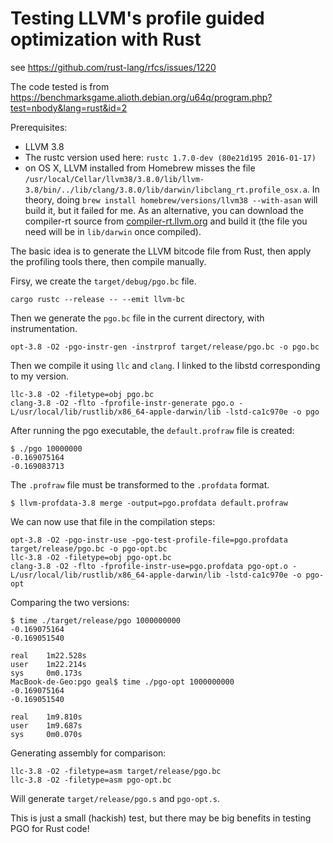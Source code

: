 # Testing LLVM's profile guided optimization with Rust

see https://github.com/rust-lang/rfcs/issues/1220

The code tested is from https://benchmarksgame.alioth.debian.org/u64q/program.php?test=nbody&lang=rust&id=2

Prerequisites:

* LLVM 3.8
* The rustc version used here: `rustc 1.7.0-dev (80e21d195 2016-01-17)`
* on OS X, LLVM installed from Homebrew misses the file `/usr/local/Cellar/llvm38/3.8.0/lib/llvm-3.8/bin/../lib/clang/3.8.0/lib/darwin/libclang_rt.profile_osx.a`. In theory, doing `brew install homebrew/versions/llvm38 --with-asan` will build it, but it failed for me. As an alternative, you can download the compiler-rt source from [compiler-rt.llvm.org](http://compiler-rt.llvm.org/) and build it (the file you need will be in `lib/darwin` once compiled).

The basic idea is to generate the LLVM bitcode file from Rust, then apply the profiling tools there, then compile manually.

Firsy, we create the `target/debug/pgo.bc` file.
```
cargo rustc --release -- --emit llvm-bc
```

Then we generate the `pgo.bc` file in the current directory, with instrumentation.

```
opt-3.8 -O2 -pgo-instr-gen -instrprof target/release/pgo.bc -o pgo.bc
```

Then we compile it using `llc` and `clang`. I linked to the libstd corresponding to my version.

```
llc-3.8 -O2 -filetype=obj pgo.bc
clang-3.8 -O2 -flto -fprofile-instr-generate pgo.o -L/usr/local/lib/rustlib/x86_64-apple-darwin/lib -lstd-ca1c970e -o pgo
```

After running the pgo executable, the `default.profraw` file is created:

```
$ ./pgo 10000000
-0.169075164
-0.169083713
```

The `.profraw` file must be transformed to the `.profdata` format.

```
$ llvm-profdata-3.8 merge -output=pgo.profdata default.profraw
```

We can now use that file in the compilation steps:

```
opt-3.8 -O2 -pgo-instr-use -pgo-test-profile-file=pgo.profdata target/release/pgo.bc -o pgo-opt.bc
llc-3.8 -O2 -filetype=obj pgo-opt.bc
clang-3.8 -O2 -flto -fprofile-instr-use=pgo.profdata pgo-opt.o -L/usr/local/lib/rustlib/x86_64-apple-darwin/lib -lstd-ca1c970e -o pgo-opt
```

Comparing the two versions:

```
$ time ./target/release/pgo 1000000000
-0.169075164
-0.169051540

real    1m22.528s
user    1m22.214s
sys     0m0.173s
MacBook-de-Geo:pgo geal$ time ./pgo-opt 1000000000
-0.169075164
-0.169051540

real    1m9.810s
user    1m9.687s
sys     0m0.070s
```

Generating assembly for comparison:

```
llc-3.8 -O2 -filetype=asm target/release/pgo.bc
llc-3.8 -O2 -filetype=asm pgo-opt.bc
```

Will generate `target/release/pgo.s` and `pgo-opt.s`.

This is just a small (hackish) test, but there may be big benefits in testing PGO for Rust code!
